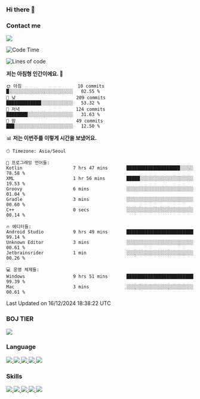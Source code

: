 ### Hi there 👋

<!-- Contact me-->
### Contact me
<a href="mailto:hiko1931@gmail.com">
    <img src="https://img.shields.io/badge/Gmail-D14836?logo=gmail&logoColor=white">
</a>

<!--START_SECTION:waka-->
![Code Time](http://img.shields.io/badge/Code%20Time-162%20hrs%2028%20mins-blue)

![Lines of code](https://img.shields.io/badge/%EC%A0%80%EB%8A%94%20%EC%97%AC%ED%83%9C%EA%B9%8C%EC%A7%80%20-3.2%20million%20%EC%A4%84%EC%9D%98%20%EC%BD%94%EB%93%9C%EB%A5%BC%20%EC%9E%91%EC%84%B1%ED%96%88%EC%96%B4%EC%9A%94.-blue)

**저는 아침형 인간이에요. 🐤** 

```text
🌞 아침                     10 commits          █░░░░░░░░░░░░░░░░░░░░░░░░   02.55 % 
🌆 낮　                     209 commits         █████████████░░░░░░░░░░░░   53.32 % 
🌃 저녁                     124 commits         ████████░░░░░░░░░░░░░░░░░   31.63 % 
🌙 밤　                     49 commits          ███░░░░░░░░░░░░░░░░░░░░░░   12.50 % 
```


📊 **저는 이번주를 이렇게 시간을 보냈어요.** 

```text
🕑︎ Timezone: Asia/Seoul

💬 프로그래밍 언어들: 
Kotlin                   7 hrs 47 mins       ████████████████████░░░░░   78.58 % 
XML                      1 hr 56 mins        █████░░░░░░░░░░░░░░░░░░░░   19.53 % 
Groovy                   6 mins              ░░░░░░░░░░░░░░░░░░░░░░░░░   01.04 % 
Gradle                   3 mins              ░░░░░░░░░░░░░░░░░░░░░░░░░   00.60 % 
C++                      0 secs              ░░░░░░░░░░░░░░░░░░░░░░░░░   00.14 % 

🔥 에디터들: 
Android Studio           9 hrs 49 mins       █████████████████████████   99.14 % 
Unknown Editor           3 mins              ░░░░░░░░░░░░░░░░░░░░░░░░░   00.61 % 
Jetbrainsrider           1 min               ░░░░░░░░░░░░░░░░░░░░░░░░░   00.26 % 

💻 운영 체제들: 
Windows                  9 hrs 51 mins       █████████████████████████   99.39 % 
Mac                      3 mins              ░░░░░░░░░░░░░░░░░░░░░░░░░   00.61 % 
```


 Last Updated on 16/12/2024 18:38:22 UTC
<!--END_SECTION:waka-->

<!-- BOJ -->
### BOJ TIER
[![](http://mazassumnida.wtf/api/v2/generate_badge?boj=swifter)](https://solved.ac/swifter)

### Language
<a href="https://java.com">
    <img src="https://img.shields.io/badge/Java-007396?logo=java&logoColor=white">
</a>
<a href="https://kotlinlang.org">
    <img src="https://img.shields.io/badge/Kotlin-7F52FF?logo=kotlin&logoColor=white">
</a>
<a href="https://developer.mozilla.org/ko/docs/Web/JavaScript">
    <img src="https://img.shields.io/badge/JavaScript-F7DF1E?logo=javascript&logoColor=white">
</a>
<a href="https://isocpp.org/">
    <img src="https://img.shields.io/badge/C++-00599C?logo=cplusplus&logoColor=white">
</a>
<a href="https://learn.microsoft.com/ko-kr/dotnet/csharp/">
    <img src="https://img.shields.io/badge/csharp-239120?logo=csharp&logoColor=white">
</a>


### Skills
<a href="https://developer.android.com">
    <img src="https://img.shields.io/badge/Android-3DDC84?logo=android&logoColor=white">
</a>
<a href="https://reactivex.io">
    <img src="https://img.shields.io/badge/ReactiveX-B7178C?logo=ReactiveX&logoColor=white">
</a>
<a href="https://nodejs.org">
    <img src="https://img.shields.io/badge/Node.js-339933?logo=node.js&logoColor=white">
</a>
<a href="https://unity.com/kr">
    <img src="https://img.shields.io/badge/unity-FFFFFF?logo=unity&logoColor=black">
</a>
<a href="https://www.unrealengine.com/ko">
    <img src="https://img.shields.io/badge/unrealengine-0E1128?logo=unrealengine&logoColor=white">
</a>
